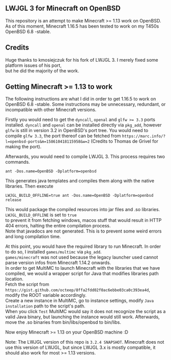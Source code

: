 ## LWJGL 3 for Minecraft on OpenBSD 

This repository is an attempt to make Minecraft >= 1.13 work on OpenBSD.   
As of this moment, Minecraft 1.16.5 has been tested to work on my T450s OpenBSD 6.8 -stable.  

## Credits

Huge thanks to kmosiejczuk for his fork of LWJGL 3. I merely fixed some platform issues of his port,    
but he did the majority of the work.   

## Getting Minecraft >= 1.13 to work

The following instructions are what I did in order to get 1.16.5 to work on OpenBSD 6.8 -stable. Some instructions may be
unnecessary, redundant, or incompatible with other Minecraft versions.

Firstly you would need to get the `dyncall`, `openal` and `glfw >= 3.3` ports installed. `dyncall` and `openal` can be installed directly via `pkg_add`,
however `glfw` is still in version 3.2 in OpenBSD's port tree. You would need to compile `glfw 3.3`, the port thereof can be fetched from
`https://marc.info/?l=openbsd-ports&m=158610418115958&w=2` (Credits to Thomas de Grivel for making the port).

Afterwards, you would need to compile LWJGL 3. This process requires two commands.   

`ant -Dos.name=OpenBSD -Dplatform=openbsd`

This generates java templates and compiles them along with the native libraries. Then execute   

`LWJGL_BUILD_OFFLINE=true ant -Dos.name=OpenBSD -Dplatform=openbsd release`    

This would package the compiled resources into jar files and .so libraries. `LWJGL_BUILD_OFFLINE` is set to `true`    
to prevent it from fetching windows, macos stuff that would result in HTTP 404 errors, halting the entire compilation process.    
Note that javadocs are not generated. This is to prevent some weird errors and long compilation time.     

At this point, you would have the required library to run Minecraft. In order to do so, I installed `games/multimc` via `pkg_add`.   
`games/minecraft` was not used because the legacy launcher used cannot parse version infos from Minecraft 1.14.2 onwards.    
In order to get MultiMC to launch Minecraft with the libraries that we have compiled, we would a wrapper script for Java that modifies libraries path location.    
Fetch the script from `https://gist.github.com/octeep/8ffa2fdd02f0ac6ebbe03ca0c393ea4d`, modify the ROOT variable accordingly.    
Create a new instance in MultiMC, go to instance settings, modify `Java installation` path to the script's path.     
When you click `Test` MultiMC would say it does not recognize the script as a valid Java binary, but launching the instance would still work.
Afterwards, move the .so binaries from bin/libs/openbsd to bin/libs.

Now enjoy Minecraft >= 1.13 on your OpenBSD machine :D        

Note: The LWJGL version of this repo is `3.2.4 SNAPSHOT`. Minecraft does not use this version of LWJGL, but since LWJGL 3.x is mostly compatible, it should
also work for most >= 1.13 versions.
